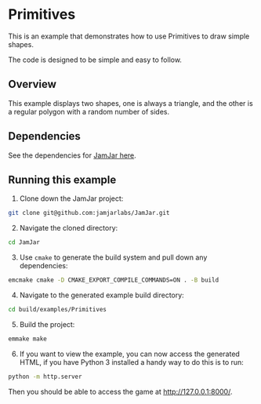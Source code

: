 # Primitives

This is an example that demonstrates how to use Primitives to draw simple shapes.

The code is designed to be simple and easy to follow.

## Overview

This example displays two shapes, one is always a triangle, and the other is a regular polygon with a random number of
sides.

## Dependencies

See the dependencies for [JamJar here](../../README.md#Dependencies).

## Running this example

1. Clone down the JamJar project:

```bash
git clone git@github.com:jamjarlabs/JamJar.git
```

2. Navigate the cloned directory:

```bash
cd JamJar
```

3. Use `cmake` to generate the build system and pull down any dependencies:

```bash
emcmake cmake -D CMAKE_EXPORT_COMPILE_COMMANDS=ON . -B build
```

4. Navigate to the generated example build directory:

```bash
cd build/examples/Primitives
```

5. Build the project:

```bash
emmake make
```

6. If you want to view the example, you can now access the generated HTML, if you have Python 3 installed a handy way
to do this is to run:

```bash
python -m http.server
```

Then you should be able to access the game at <http://127.0.0.1:8000/>.
